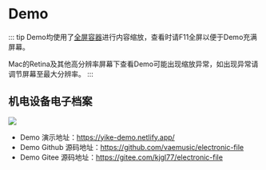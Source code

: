 # Demo

::: tip
Demo均使用了[全屏容器](../Other/FullScreenContainer/index)进行内容缩放，查看时请F11全屏以便于Demo充满屏幕。

Mac的Retina及其他高分辨率屏幕下查看Demo可能出现缩放异常，如出现异常请调节屏幕至最大分辨率。
:::

## 机电设备电子档案
![](https://files.catbox.moe/zc6of2.png)

- Demo 演示地址：https://yike-demo.netlify.app/
- Demo Github 源码地址：https://github.com/vaemusic/electronic-file
- Demo Gitee 源码地址：https://gitee.com/kjgl77/electronic-file